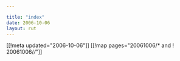 ```yaml
---

title: "index"
date: 2006-10-06
layout: rut
---
```


[[!meta updated="2006-10-06"]]
[[!map pages="20061006/* and ! 20061006/*/*"]]

